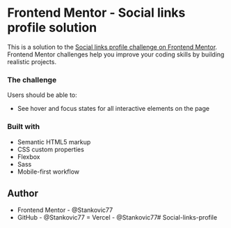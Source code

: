 # Frontend Mentor - Social links profile solution

This is a solution to the [Social links profile challenge on Frontend Mentor](https://www.frontendmentor.io/challenges/social-links-profile-UG32l9m6dQ). Frontend Mentor challenges help you improve your coding skills by building realistic projects. 


### The challenge

Users should be able to:

- See hover and focus states for all interactive elements on the page


### Built with

- Semantic HTML5 markup
- CSS custom properties
- Flexbox
- Sass
- Mobile-first workflow

## Author
- Frontend Mentor - @Stankovic77
- GitHub - @Stankovic77
= Vercel - @Stankovic77#   S o c i a l - l i n k s - p r o f i l e 
 
 
